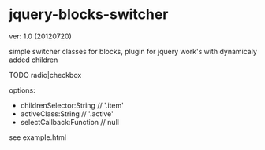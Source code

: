 jquery-blocks-switcher
======================

ver: 1.0 (20120720)

simple switcher classes for blocks, plugin for jquery
work's with dynamicaly added children

TODO radio|checkbox
 
options:
* childrenSelector:String // '.item'
* activeClass:String // '.active'
* selectCallback:Function // null

see example.html
